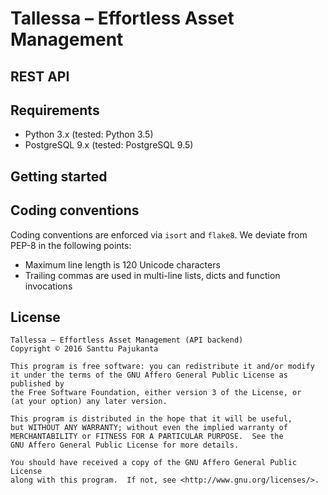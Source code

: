 # Tallessa – Effortless Asset Management

## REST API

## Requirements

* Python 3.x (tested: Python 3.5)
* PostgreSQL 9.x (tested: PostgreSQL 9.5)

## Getting started

## Coding conventions

Coding conventions are enforced via `isort` and `flake8`. We deviate from PEP-8 in the following points:

* Maximum line length is 120 Unicode characters
* Trailing commas are used in multi-line lists, dicts and function invocations

## License

    Tallessa – Effortless Asset Management (API backend)
    Copyright © 2016 Santtu Pajukanta

    This program is free software: you can redistribute it and/or modify
    it under the terms of the GNU Affero General Public License as published by
    the Free Software Foundation, either version 3 of the License, or
    (at your option) any later version.

    This program is distributed in the hope that it will be useful,
    but WITHOUT ANY WARRANTY; without even the implied warranty of
    MERCHANTABILITY or FITNESS FOR A PARTICULAR PURPOSE.  See the
    GNU Affero General Public License for more details.

    You should have received a copy of the GNU Affero General Public License
    along with this program.  If not, see <http://www.gnu.org/licenses/>.
